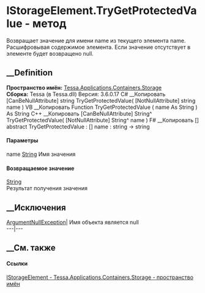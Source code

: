 # IStorageElement.TryGetProtectedValue - метод
Возвращает значение для имени name из текущего элемента name. Расшифровывая
содержимое элемента. Если значение отсутствует в элементе будет возвращено
null.
## __Definition
 **Пространство имён:**
[Tessa.Applications.Containers.Storage](N_Tessa_Applications_Containers_Storage.htm)  
 **Сборка:** Tessa (в Tessa.dll) Версия: 3.6.0.17
C# __Копировать
    [CanBeNullAttribute]
    string TryGetProtectedValue(
    	[NotNullAttribute] string name
    )
VB __Копировать
    <CanBeNullAttribute>
    Function TryGetProtectedValue ( 
    	<NotNullAttribute> name As String
    ) As String
C++ __Копировать
    [CanBeNullAttribute]
    String^ TryGetProtectedValue(
    	[NotNullAttribute] String^ name
    )
F# __Копировать
     [<CanBeNullAttribute>]
    abstract TryGetProtectedValue : 
            [<NotNullAttribute>] name : string -> string 
#### Параметры
name [String](https://learn.microsoft.com/dotnet/api/system.string)
     Имя значения 
#### Возвращаемое значение
[String](https://learn.microsoft.com/dotnet/api/system.string)  
Результат получения значения
## __Исключения
[ArgumentNullException](https://learn.microsoft.com/dotnet/api/system.argumentnullexception)|
Имя объекта является null  
---|---  
## __См. также
#### Ссылки
[IStorageElement -
](T_Tessa_Applications_Containers_Storage_IStorageElement.htm)
[Tessa.Applications.Containers.Storage - пространство
имён](N_Tessa_Applications_Containers_Storage.htm)
